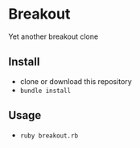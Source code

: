 # Breakout
Yet another breakout clone

## Install
* clone or download this repository
* `bundle install`
## Usage
* `ruby breakout.rb`